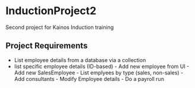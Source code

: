 # InductionProject2
Second project for Kainos Induction training

Project Requirements
---------------------

- List employee details from a database via a collection
- list specific employee details (ID-based)
        - Add new employee from UI
        - Add new SalesEmployee
        - List emplyees by type (sales, non-sales)
        - Add consultants
        - Modify Employee details
        - Do a payroll run

